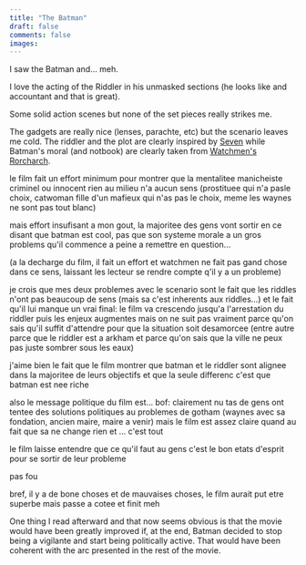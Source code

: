 ```yaml
---
title: "The Batman"
draft: false
comments: false
images:
---
```


I saw the Batman and... meh.

I love the acting of the Riddler in his unmasked sections (he looks like and accountant and that is great).

Some solid action scenes but none of the set pieces really strikes me.

The gadgets are really nice (lenses, parachte, etc) but the scenario leaves me cold.
The riddler and the plot are clearly inspired by [Seven](https://en.wikipedia.org/wiki/Seven_(1995_film)) while Batman's moral (and notbook) are clearly taken from [Watchmen's Rorcharch](https://en.wikipedia.org/wiki/Rorschach_(character)).

le film fait un effort minimum pour montrer que la mentalitee manicheiste criminel ou innocent rien au milieu n'a aucun sens (prostituee qui n'a pasle choix, catwoman fille d'un mafieux qui n'as pas le choix, meme les waynes ne sont pas tout blanc)

mais effort insufisant a mon gout, la majoritee des gens vont sortir en ce disant que batman est cool, pas que son systeme morale a un gros problems qu'il commence a peine a remettre en question...

(a la decharge du film, il fait un effort et watchmen ne fait pas gand chose dans ce sens, laissant les lecteur se rendre compte q'il y a un probleme)

je crois que mes deux problemes avec le scenario sont le fait que les riddles n'ont pas beaucoup de sens (mais sa c'est inherents aux riddles...) et le fait qu'il lui manque un vrai final: le film va crescendo jusqu'a l'arrestation du riddler puis les enjeux augmentes mais on ne suit pas vraiment parce qu'on sais qu'il suffit d'attendre pour que la situation soit desamorcee (entre autre parce que le riddler est a arkham et parce qu'on sais que la ville ne peux pas juste sombrer sous les eaux)

j'aime bien le fait que le film montrer que batman et le riddler sont alignee dans la majoritee de leurs objectifs et que la seule differenc c'est que batman est nee riche

also le message politique du film est... bof: clairement nu tas de gens ont tentee des solutions politiques au problemes de gotham (waynes avec sa fondation, ancien maire, maire a venir) mais le film est assez claire quand au fait que sa ne change rien et ... c'est tout

le film laisse entendre que ce qu'il faut au gens c'est le bon etats d'esprit pour se sortir de leur probleme

pas fou

bref, il y a de bone choses et de mauvaises choses, le film aurait put etre superbe mais passe a cotee et finit meh

One thing I read afterward and that now seems obvious is that the movie would have been greatly improved if, at the end, Batman decided to stop being a vigilante and start being politically active.
That would have been coherent with the arc presented in the rest of the movie.